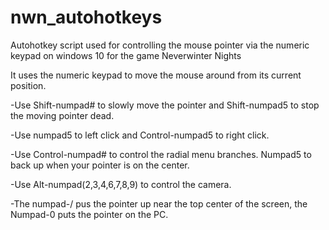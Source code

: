 # nwn_autohotkeys
Autohotkey script used for controlling the mouse pointer via the numeric keypad on windows 10 for the game Neverwinter Nights

It uses the numeric keypad to move the mouse around from its current position.

-Use Shift-numpad# to slowly move the pointer and Shift-numpad5 to stop the moving pointer dead.

-Use numpad5 to left click and Control-numpad5 to right click.

-Use Control-numpad# to control the radial menu branches. Numpad5 to back up when your pointer is on the center.

-Use Alt-numpad(2,3,4,6,7,8,9) to control the camera.

-The numpad-/ pus the pointer up near the top center of the screen, the Numpad-0 puts the pointer on the PC.

